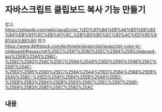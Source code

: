 # 자바스크립트 클립보드 복사 기능 만들기

참고: https://zetawiki.com/wiki/JavaScript_%ED%81%B4%EB%A6%BD%EB%B3%B4%EB%93%9C%EB%A1%9C_%EB%B3%B5%EC%82%AC%ED%95%98%EA%B8%B0
참고: https://www.delftstack.com/ko/howto/javascript/javascript-copy-to-clipboard/#javascript%25EC%2597%2590%25EC%2584%259Cclipboard-api%25EB%25A5%25BC-%25EC%2582%25AC%25EC%259A%25A9%25ED%2595%2598%25EC%2597%25AC-%25ED%2585%258D%25EC%258A%25A4%25ED%258A%25B8%25EB%25A5%25BC-%25ED%2581%25B4%25EB%25A6%25BD-%25EB%25B3%25B4%25EB%2593%259C%25EC%2597%2590-%25EB%25B3%25B5%25EC%2582%25AC

## 내용